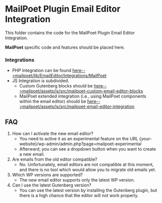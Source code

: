 # MailPoet Plugin Email Editor Integration

This folder contains the code for the MailPoet Plugin Email Editor Integration.

**MailPoet** specific code and features should be placed here.

### Integrations

- PHP Integration can be found [here-->mailpoet/lib/EmailEditor/Integrations/MailPoet](Integrations/MailPoet)
- JS Integration is subdivided.
  - Custom Gutenberg blocks should be [here-->mailpoet/assets/js/src/mailpoet-custom-email-editor-blocks](../../assets/js/src/mailpoet-custom-email-editor-blocks)
  - MailPoet extended integration (i.e., using MailPoet components within the email editor) should be [here-->mailpoet/assets/js/src/mailpoet-email-editor-integration](../../assets/js/src/mailpoet-email-editor-integration)

## FAQ

1. How can I activate the new email editor?
   - You need to active it as an experimental feature on the URL {your-website}/wp-admin/admin.php?page=mailpoet-experimental
   - Afterward, you can see a dropdown button when you want to create a new email.
2. Are emails from the old editor compatible?
   - No. Unfortunately, email editors are not compatible at this moment, and there is no tool which would allow you to migrate old emails yet.
3. Which WP versions are supported?
   - The new email editor supports only the latest WP version.
4. Can I use the latest Gutenberg version?
   - You can use the latest version by installing the Gutenberg plugin, but there is a high chance that the editor will not work properly.

